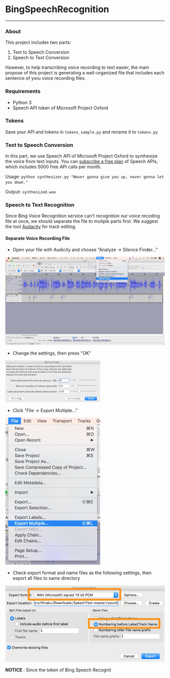 # BingSpeechRecognition

---

### About
This project includes two parts: 

1. Text to Speech Conversion
2. Speech to Text Conversion

However, to help transcribing voice recording to text easier, the main propose of this project is generating a well-organized file that includes each sentence of yoru voice recording files.

### Requirements
* Python 3
* Speech API token of Microsoft Project Oxford

### Tokens
Save your API and tokens in `tokens_sample.py` and rename it to `tokens.py`

### Text to Speech Conversion
In this part, we use Speech API of Microsoft Project Oxford to synthesize the voice from text inputs. You can [subscribe a free plan](https://www.projectoxford.ai/Subscription/Index?productId=/products/54f0354049c3f70a50e79b7e) of Speech APIs, which includes 5000 free API calls per month.

Usage: 
`python synthesizer.py "Never gonna give you up, never gonna let you down."` 

Output: `synthesized.wav`

### Speech to Text Recognition

Since Bing Voice Recognition service can't recognition our voice recoding file at once, we should separate the file to mutiple parts first. We suggest the tool [Audacity](http://sourceforge.net/projects/audacity/) for track editing. 

#### Separate Voice Recording File

* Open your file with Audicity and choose "Analyze → Silence Finder..."

![audacity1.jpg](images/audacity1.jpg)

* Change the settings, then press "OK"

![audacity2.jpg](images/audacity2.jpg) 

* Click "File → Export Multiple..."

![audacity3.jpg](images/audacity3.jpg)

* Check export format and name files as the following settings, then export all files to same directory

![audacity4.jpg](images/audacity4.jpg)

**NOTICE** : Since the token of Bing Speech Recognit